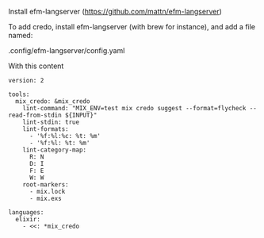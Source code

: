 Install efm-langserver (https://github.com/mattn/efm-langserver)

To add credo, install efm-langserver (with brew for instance), and add a file named:

.config/efm-langserver/config.yaml

With this content

```
version: 2

tools:
  mix_credo: &mix_credo
    lint-command: "MIX_ENV=test mix credo suggest --format=flycheck --read-from-stdin ${INPUT}"
    lint-stdin: true
    lint-formats:
      - '%f:%l:%c: %t: %m'
      - '%f:%l: %t: %m'
    lint-category-map:
      R: N
      D: I
      F: E
      W: W
    root-markers:
      - mix.lock
      - mix.exs

languages:
  elixir:
    - <<: *mix_credo
```
